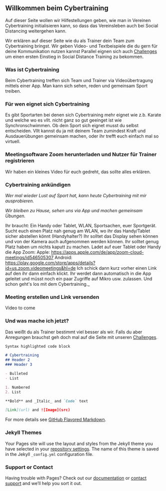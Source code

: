 ## Willkommen beim Cybertraining

Auf dieser Seite wollen wir Hilfestellungen geben, wie man in Vereinen Cybertraining initialisieren kann, so dass das Vereinsleben auch bei Social Distancing weitergehen kann. 

Wir erklären auf dieser Seite wie du als Trainer dein Team zum Cybertraining bringst.
Wir geben Video- und Textbeispiele die du gern für deine Kommunikation nutzen kannst
Parallel eignen sich auch [Challenges](https://phimichel.github.io/ZusammenAlleinChallenges/index.html) um einen ersten Einstieg in Social Distance Training zu bekommen.


### Was ist Cybertraining
Beim Cybertraining treffen sich Team und Trainer via Videoübertragung mittels einer App. Man kann sich sehen, reden und gemeinsam Sport treiben.

### Für wen eignet sich Cybertraining
Es gibt Sportarten bei denen sich Cybertraining mehr eignet wie z.b. Karate und welche wo es vllt. nicht ganz so gut geeinget ist wie Synchronschwimmen.
Ob dein Sport sich eignet musst du selbst entscheiden. Vllt kannst du ja mit deinem Team zumindest Kraft und Ausdauerübungen gemeinsam machen, oder ihr trefft euch einfach mal so virtuell.

### Meetingsoftware Zoom herunterladen und Nutzer für Trainer registrieren
Wir haben ein kleines Video für euch gedreht, das sollte alles erklären.

### Cybertraining ankündigen
_Wer mal wieder Lust auf Sport hat, kann heute Cybertraining mit mir ausprobieren._

_Wir bleiben zu Hause, sehen uns via App und machen gemeinsam Übungen._ 

Ihr braucht:
Ein Handy oder Tablet, WLAN, Sportsachen, euer Sportgerät.
Sucht euch einen Platz nah genug am WLAN, wo ihr das Handy/Tablet sicher abstellen könnt (Handyhalter?)
Ihr solltet das Display sehen können und von der Kamera auch aufgenommen werden können.
Ihr solltet genug Platz haben um nichts kaputt zu machen.
Ladet auf euer Tablet oder Handy die App Zoom:
Apple: https://apps.apple.com/de/app/zoom-cloud-meetings/id546505307
Android: https://play.google.com/store/apps/details?id=us.zoom.videomeetings&hl=de
Ich schick dann kurz vorher einen Link auf den ihr dann einfach klickt.
Ihr werdet dann automatisch in die App geleitet und müsst noch ein paar Zugriffe auf Mikro usw. zulassen. 
Und schon geht's los mit dem Cybertraining._

### Meeting erstellen und Link versenden
Video to come

### Und was mache ich jetzt?
Das weißt du als Trainer bestimmt viel besser als wir.
Falls du aber Anregungen brauchst geh doch mal auf die Seite mit unseren [Challenges](https://phimichel.github.io/ZusammenAlleinChallenges/index.html).










```markdown
Syntax highlighted code block

# Cybertraining
## Header 2
### Header 3

- Bulleted
- List

1. Numbered
2. List

**Bold** and _Italic_ and `Code` text

[Link](url) and ![Image](src)
```

For more details see [GitHub Flavored Markdown](https://guides.github.com/features/mastering-markdown/).

### Jekyll Themes

Your Pages site will use the layout and styles from the Jekyll theme you have selected in your [repository settings](https://github.com/lutzkohl/Cybertraining/settings). The name of this theme is saved in the Jekyll `_config.yml` configuration file.

### Support or Contact

Having trouble with Pages? Check out our [documentation](https://help.github.com/categories/github-pages-basics/) or [contact support](https://github.com/contact) and we’ll help you sort it out.
